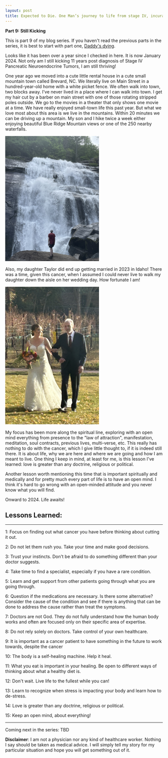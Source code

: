 ```yaml
---
layout: post
title: Expected to Die. One Man’s journey to life from stage IV, incurable cancer
---
```


**Part 9: Still Kicking** 

This is part 9 of my blog series.  If you haven't read the previous parts in the series, it is best to start with part one, [Daddy's dying](https://expectedtodie.com/expectedtodie-part1).

Looks like it has been over a year since I checked in here.   It is now January 2024.  Not only am I still kicking 11 years post diagnosis of Stage IV Pancreatic Neuroendocrine Tumors, I am still thriving!

One year ago we moved into a cute little rental house in a cute small mountain town called Brevard, NC.  We literally live on Main Street in a hundred-year-old home with a white picket fence.  We often walk into town, two blocks away.  I've never lived in a place where I can walk into town.  I get my hair cut by a barber on main street with one of those rotating stripped poles outside.  We go to the movies in a theater that only shows one movie at a time.  We have really enjoyed small-town life this past year.  But what we love most about this area is we live in the mountains.  Within 20 minutes we can be driving up a mountain.  My son and I hike twice a week either enjoying beautiful Blue Ridge Mountain views or one of the 250 nearby waterfalls. 

<img src="/images/blog/Waterfall.jpeg" width="300px">

Also, my daughter Taylor did end up getting married in 2023 in Idaho!  There was a time, given this cancer, when I assumed I could never live to walk my daughter down the aisle on her wedding day. How fortunate I am!

<img src="/images/blog/TaylorWedding.jpeg" width="300px">

My focus has been more along the spiritual line, exploring with an open mind everything from presence to the "law of attraction", manifestation, meditation, soul contracts, previous lives, multi-verse, etc.  This really has nothing to do with the cancer, which I give little thought to, if it is indeed still there.  It is about life, why we are here and where we are going and how I am meant to live.  One thing I keep in mind, at least for me, is this lesson I've learned: love is greater than any doctrine, religious or political.

Another lesson worth mentioning this time that is important spiritually and medically and for pretty much every part of life is to have an open mind.  I think it's hard to go wrong with an open-minded attitude and you never know what you will find.

Onward to 2024. Life awaits!

## Lessons Learned:

---

1: Focus on finding out what cancer you have before thinking about cutting it out.

2: Do not let them rush you.  Take your time and make good decisions.

3: Trust your instincts.  Don't be afraid to do something different than your doctor suggests.

4: Take time to find a specialist, especially if you have a rare condition.

5: Learn and get support from other patients going through what you are going through.

6: Question if the medications are necessary.  Is there some alternative? Consider the cause of the condition and see if there is anything that can be done to address the cause rather than treat the symptoms.

7: Doctors are not God.  They do not fully understand how the human body works and often are focused only on their specific area of expertise.

8: Do not rely solely on doctors.  Take control of your own healthcare.

9: It is important as a cancer patient to have something in the future to work towards, despite the cancer

10: The body is a self-healing machine. Help it heal.

11: What you eat is important in your healing. Be open to different ways of thinking about what a healthy diet is.

12: Don't wait.  Live life to the fullest while you can!

13: Learn to recognize when stress is impacting your body and learn how to de-stress.

14: Love is greater than any doctrine, religious or political.

15: Keep an open mind, about everything!

---

Coming next in the series: TBD

**Disclaimer**: I am not a physician nor any kind of healthcare worker. Nothing I say should be taken as medical advice. I will simply tell my story for my particular situation and hope you will get something out of it.

